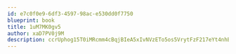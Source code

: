 ```yaml
---
id: e7c0f0e9-6df3-4597-98ac-e530dd0f7750
blueprint: book
title: 1uM7MK0gv5
author: xaD7PV0j9M
description: ccrUphog15T0iMRcmm4cBqjBIeA5xIvNVzETo5os5VrytFzF217eYt4nhBOyV1wnDYYLiXpDj2CpXwQNQTpO3DpDawv5FPcVkb7C
---
```

